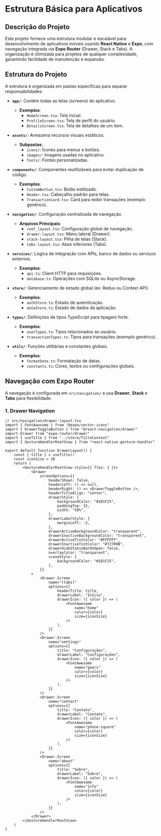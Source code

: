 # Estrutura Básica para Aplicativos

## Descrição do Projeto

Este projeto fornece uma estrutura modular e escalável para desenvolvimento de aplicativos móveis usando **React Native** e **Expo**, com navegação integrada via **Expo Router** (Drawer, Stack e Tabs). A organização é otimizada para projetos de qualquer complexidade, garantindo facilidade de manutenção e expansão.

## Estrutura do Projeto

A estrutura é organizada em pastas específicas para separar responsabilidades:

-   **`app/`**: Contém todas as telas (screens) do aplicativo.

    -   **Exemplos**:
        -   `HomeScreen.tsx`: Tela inicial.
        -   `ProfileScreen.tsx`: Tela de perfil do usuário.
        -   `DetailsScreen.tsx`: Tela de detalhes de um item.

-   **`assets/`**: Armazena recursos visuais estáticos.

    -   **Subpastas**:
        -   `icons/`: Ícones para menus e botões.
        -   `images/`: Imagens usadas no aplicativo.
        -   `fonts/`: Fontes personalizadas.

-   **`components/`**: Componentes reutilizáveis para evitar duplicação de código.

    -   **Exemplos**:
        -   `CustomButton.tsx`: Botão estilizado.
        -   `Header.tsx`: Cabeçalho padrão para telas.
        -   `TransactionCard.tsx`: Card para exibir transações (exemplo genérico).

-   **`navigation/`**: Configuração centralizada de navegação.

    -   **Arquivos Principais**:
        -   `root_layout.tsx`: Configuração global de navegação.
        -   `drawer-layout.tsx`: Menu lateral (Drawer).
        -   `stack-layout.tsx`: Pilha de telas (Stack).
        -   `tabs-layout.tsx`: Abas inferiores (Tabs).

-   **`services/`**: Lógica de integração com APIs, banco de dados ou serviços externos.

    -   **Exemplos**:
        -   `api.ts`: Client HTTP para requisições.
        -   `database.ts`: Operações com SQLite ou AsyncStorage.

-   **`store/`**: Gerenciamento de estado global (ex: Redux ou Context API).

    -   **Exemplos**:
        -   `authStore.ts`: Estado de autenticação.
        -   `dataStore.ts`: Estado de dados da aplicação.

-   **`types/`**: Definições de tipos TypeScript para tipagem forte.

    -   **Exemplos**:
        -   `userTypes.ts`: Tipos relacionados ao usuário.
        -   `transactionTypes.ts`: Tipos para transações (exemplo genérico).

-   **`utils/`**: Funções utilitárias e constantes globais.
    -   **Exemplos**:
        -   `formatDate.ts`: Formatação de datas.
        -   `constants.ts`: Cores, textos ou configurações globais.

## Navegação com Expo Router

A navegação é configurada em `src/navigation/` e usa **Drawer**, **Stack** e **Tabs** para flexibilidade.

### 1. Drawer Navigation

```tsx
// src/navigation/drawer-layout.tsx
import { FontAwesome } from "@expo/vector-icons"
import { DrawerToggleButton } from "@react-navigation/drawer"
import Drawer from "expo-router/drawer"
import { useTitle } from "../store/TitleContext"
import { GestureHandlerRootView } from "react-native-gesture-handler"

export default function DrawerLayout() {
	const { title } = useTitle()
	const iconSize = 20
	return (
		<GestureHandlerRootView style={{ flex: 1 }}>
			<Drawer
				screenOptions={{
					headerShown: false,
					headerLeft: () => null,
					headerRight: () => <DrawerToggleButton />,
					headerTitleAlign: "center",
					drawerStyle: {
						backgroundColor: "#1D1F25",
						paddingTop: 32,
						width: "50%",
					},
					drawerLabelStyle: {
						marginLeft: -2,
					},
					drawerActiveBackgroundColor: "transparent",
					drawerInactiveBackgroundColor: "transparent",
					drawerActiveTintColor: "#FFFFFF",
					drawerInactiveTintColor: "#727D9B",
					drawerHideStatusBarOnOpen: false,
					overlayColor: "transparent",
					sceneStyle: {
						backgroundColor: "#1D1F25",
					},
				}}
			>
				<Drawer.Screen
					name="(tabs)"
					options={{
						headerTitle: title,
						drawerLabel: "Início",
						drawerIcon: ({ color }) => (
							<FontAwesome
								name="home"
								color={color}
								size={iconSize}
							/>
						),
					}}
				/>
				<Drawer.Screen
					name="settings"
					options={{
						title: "Configurações",
						drawerLabel: "Configurações",
						drawerIcon: ({ color }) => (
							<FontAwesome
								name="gears"
								color={color}
								size={iconSize}
							/>
						),
					}}
				/>
				<Drawer.Screen
					name="contact"
					options={{
						title: "Contato",
						drawerLabel: "Contato",
						drawerIcon: ({ color }) => (
							<FontAwesome
								name="phone-square"
								color={color}
								size={iconSize}
							/>
						),
					}}
				/>
				<Drawer.Screen
					name="about"
					options={{
						title: "Sobre",
						drawerLabel: "Sobre",
						drawerIcon: ({ color }) => (
							<FontAwesome
								name="info"
								color={color}
								size={iconSize}
							/>
						),
					}}
				/>
			</Drawer>
		</GestureHandlerRootView>
	)
}
```
